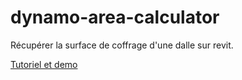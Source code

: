 # dynamo-area-calculator
Récupérer la surface de coffrage d'une dalle sur revit.

[Tutoriel et demo](https://autode.sk/2zhJmnn)
